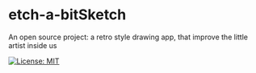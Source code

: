 # etch-a-bitSketch
An open source project: a retro style drawing app, that improve the little artist inside us

[![License: MIT](https://img.shields.io/badge/License-MIT-yellow.svg)](https://opensource.org/licenses/MIT) 
